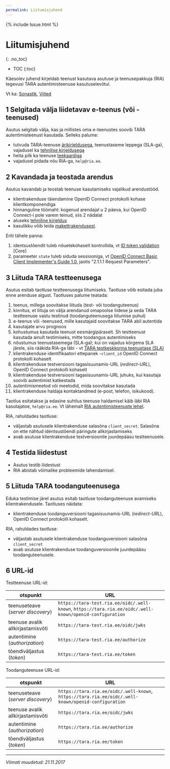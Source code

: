 ```yaml
---
permalink: Liitumisjuhend
---
```


{% include Issue.html %}

# Liitumisjuhend
{: .no_toc}

- TOC
{:toc}

Käesolev juhend kirjeldab teenust kasutava asutuse ja teenusepakkuja (RIA) tegevusi TARA autentimisteenuse kasutuselevõtul.

Vt ka: [Sonastik](Sonastik), [Viited](Viited)

## 1 Selgitada välja liidetavav e-teenus (või -teenused)

Asutus selgitab välja, kas ja millistes oma e-teenustes soovib TARA autentimisteenust kasutada. Selleks palume:
- tutvuda TARA-teenuse [ärikirjeldusega](Arikirjeldus), teenustaseme leppega (SLA-ga), vajadusel ka [tehnilise kirjeldusega](TehnilineKirjeldus)
- heita pilk ka teenuse [teekaardiga](https://e-gov.github.io/TARA-Doku/#teekaart)
- vajadusel pidada nõu RIA-ga, `help@ria.ee`.

## 2 Kavandada ja teostada arendus
Asutus kavandab ja teostab teenuse kasutamiseks vajalikud arendustööd. 
  - klientrakenduse täiendamine OpenID Connect protokolli kohase klientkomponendiga
  - hinnanguline töömaht: kogenud arendajal u 2 päeva, kui OpenID Connect-i pole varem teinud, siis 2 nädalat
  - aluseks [tehniline kirjeldus](TehnilineKirjeldus)
  - kasulikku võib leida [makettrakendusest](https://github.com/e-gov/TARA-Client).

Eriti tähele panna:<br>
1) identsustõendit tuleb nõuetekohaselt kontrollida, vt [ID token validation](http://openid.net/specs/openid-connect-core-1_0.html#ImplicitIDTValidation) [Core]<br>
2) parameeter `state` tuleb siduda sessiooniga, vt [OpenID Connect Basic Client Implementer's Guide 1.0](https://openid.net/specs/openid-connect-basic-1_0.html), jaotis "2.1.1.1 Request Parameters".  

## 3 Liituda TARA testteenusega
Asutus esitab taotluse testteenusega liitumiseks. Taotluse võib esitada juba enne arenduse algust. Taotluses palume teatada:<br>
1) teenus, millega soovitakse liituda (test- või toodanguteenus)<br>
2) kinnitus, et liituja on välja arendanud omapoolse liidese ja seda TARA testteenuse vastu testinud (toodanguteenusega liitumise puhul)<br>
3) e-teenus või -teenused, mille kasutajaid soovitakse TARA abil autentida<br>
4) kasutajate arvu prognoos<br>
5) kohustumus kasutada teenust eesmärgipäraselt. Sh testteenust kasutada ainult testimiseks, mitte toodangus autentimiseks<br>
6) nõustumus teenustasemega (SLA-ga); kui on vajadus kõrgema SLA järele, siis rääkida RIA-ga läbi - vt [TARA testkeskkonna teenustase (SLA)](SLATest)<br>
7) klientrakenduse identifikaatori ettepanek -`client_id` OpenID Connect protokolli kohaselt<br>
8) klientrakenduse testversiooni tagasisuunamis-URL (_redirect-URL_), OpenID Connect protokolli kohaselt<br>
9) klientrakenduse testversiooni tagasisuunamis-URL juhuks, kui kasutaja soovib autentimist katkestada<br>
10) autentimismeetod või meetodid, mida soovitakse kasutada<br>
11) klientrakenduse haldaja kontaktandmed (e-post, telefon, isikukood).

Taotlus esitatakse ja edasine suhtlus teenuse haldamisel käib läbi RIA kasutajatoe, `help@ria.ee`. Vt lähemalt [RIA autentimisteenuste lehel](https://www.ria.ee/ee/autentimisteenus-tara.html).

RIA, rahuldades taotluse:
- väljastab asutusele klientrakenduse salasõna `client_secret`. Salasõna on ette nähtud identsustõendi päringute allkirjastamiseks
- avab asutuse klientrakenduse testversioonile juurdepääsu testteenusele.

## 4 Testida liidestust
- Asutus testib liidestust
- RIA abistab võimalike probleemide lahendamisel.

## 5 Liituda TARA toodanguteenusega
Eduka testimise järel asutus esitab taotluse toodanguteenuse avamiseks klientrakendusele. Taotluses näidata:
- klientrakenduse toodanguversiooni tagasisuunamis-URL (_redirect-URL_), OpenID Connect protokolli kohaselt.

RIA, rahuldades taotluse:
- väljastab asutusele klientrakenduse toodanguversiooni salasõna `client_secret`
- avab asutuse klientrakenduse toodanguversioonile juurdepääsu toodanguteenusele.

## 6 URL-id

Testteenuse URL-id:

| otspunkt      |                        URL      |
|---------------|---------------------------------|
| teenuseteave (_server discovery_) | `https://tara-test.ria.ee/oidc/.well-known`, `https://tara.ria.ee/oidc/.well-known/openid-configuration` |
| teenuse avalik allkirjastamisvõti | `https://tara-test.ria.ee/oidc/jwks` |
| autentimine (_authorization_) | `https://tara-test.ria.ee/authorize` | 
| tõendiväljastus (_token_) | `https://tara-test.ria.ee/token` | 

Toodanguteenuse URL-id:

| otspunkt      |                        URL      |
|---------------|---------------------------------|
| teenuseteave (_server discovery_) | `https://tara.ria.ee/oidc/.well-known`, `https://tara.ria.ee/oidc/.well-known/openid-configuration` |
| teenuse avalik allkirjastamisvõti | `https://tara.ria.ee/oidc/jwks` |
| autentimine (_authorization_) | `https://tara.ria.ee/authorize` | 
| tõendiväljastus (_token_) | `https://tara.ria.ee/token` | 

----

_Viimati muudetud: 21.11.2017_
